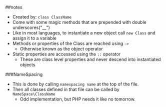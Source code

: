 ##notes

* Created by: `class ClassName`
* Come with some magic methods that are prepended with double underscores("\_\_")
* Like in most languages, to instantiate a new object call `new Class` and assign it to a variable
* Methods or properties of the Class are reached using `->`
	* Otherwise known as the object operator
* Static properties are accessed using the `::` operator
	* These are class level properties and never descend into instantiated objects

###NameSpacing

* This is done by calling `namespacing name` at the top of the file.
* Then all classes defined in that file can be called by `NameSpace\ClassName`
	* Odd implementation, but PHP needs it like no tomorrow.
